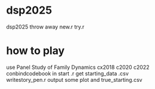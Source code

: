 # dsp2025
dsp2025
 throw away new.r try.r 
 # how to play
use Panel Study of Family Dynamics cx2018 c2020 c2022  conbindcodebook in start .r get starting_data .csv  <br>
writestory_pen.r output some plot and true_starting.csv

